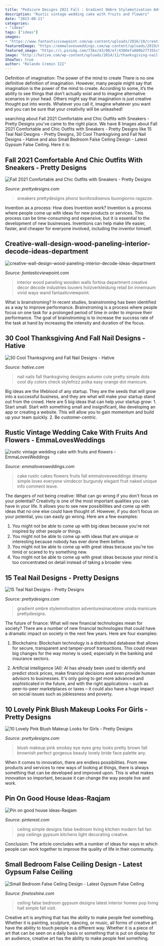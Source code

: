 ```yaml
---
title: "Pedicure Designs 2021 Fall : Gradient Ombre Stylemotivation Adventuresinacetone Uroda Manicure Prettydesigns"
description: "Rustic vintage wedding cake with fruits and flowers"
date: "2023-08-21"
categories:
- "ideas"
tags: ["ideas"]
images:
- "https://www.fantasticviewpoint.com/wp-content/uploads/2016/10/creative-wall-design-wood-paneling-interior-decode-ideas-department-store.jpg"
featuredImage: "https://emmalovesweddings.com/wp-content/uploads/2019/06/rustic-vintage-wedding-cake-with-fruits-and-flowers.jpg"
featured_image: "https://i.pinimg.com/736x/43/00/ef/4300efa880b27f355c5b4eabedc591f2.jpg"
image: "http://hative.com/wp-content/uploads/2014/11/thanksgiving-nail-designs/3-thanksgiving-and-fall-nail-designs.jpg"
ShowToc: true
author: "Rolando Cremin III"
---
```



Definition of imagination: The power of the mind to create
There is no one definitive definition of imagination. However, many people might say that imagination is the power of the mind to create. According to some, it’s the ability to see things that don’t actually exist and to imagine alternative scenarios in your head. Others might say that imagination is just creative thought put into words. Whatever you call it, imagine whatever you want and you can be sure that your creativity will be unleashed!

	

		
searching about Fall 2021 Comfortable and Chic Outfits with Sneakers - Pretty Designs you've came to the right place. We have 8 Images about Fall 2021 Comfortable and Chic Outfits with Sneakers - Pretty Designs like 15 Teal Nail Designs - Pretty Designs, 30 Cool Thanksgiving and Fall Nail Designs - Hative and also Small Bedroom False Ceiling Design - Latest Gypsum False Ceiling. Here it is:
		
    
## Fall 2021 Comfortable And Chic Outfits With Sneakers - Pretty Designs

<img loading=lazy src="http://www.prettydesigns.com/wp-content/uploads/2014/09/Blazer-Outfit-Idea-with-Sneakers.jpg" onerror="this.onerror=null;this.src='https://tse4.mm.bing.net/th?id=OIP.-qfZtA86C1OSTzkfDImbyQHaLG&amp;pid=15.1';" alt="Fall 2021 Comfortable and Chic Outfits with Sneakers - Pretty Designs">

_Source: prettydesigns.com_

>sneakers prettydesigns phonz bonitosdisenos buongiorno ragazze. 

	

Invention as a process: How does Invention work?
Invention is a process where people come up with ideas for new products or services. This process can be time-consuming and expensive, but it is essential to the development of new businesses. Inventions can help make life easier, faster, and cheaper for everyone involved, including the inventor himself.

    
## Creative-wall-design-wood-paneling-interior-decode-ideas-department

<img loading=lazy src="https://www.fantasticviewpoint.com/wp-content/uploads/2016/10/creative-wall-design-wood-paneling-interior-decode-ideas-department-store.jpg" onerror="this.onerror=null;this.src='https://tse4.mm.bing.net/th?id=OIP.cRZYDaXe-AOzTd76OIAJTQHaFt&amp;pid=15.1';" alt="creative-wall-design-wood-paneling-interior-decode-ideas-department">

_Source: fantasticviewpoint.com_

>interior wood paneling wooden walls fortina department creative decor decode industries louvers holzverkleidung retail bn innenraum vivid ways wand fantasticviewpoint. 

	

What is brainstroming?
In recent studies, brainstroming has been identified as a way to improve performance. Brainstroming is a process where people focus on one task for a prolonged period of time in order to improve their performance. The goal of brainstroming is to increase the success rate of the task at hand by increasing the intensity and duration of the focus.

    
## 30 Cool Thanksgiving And Fall Nail Designs - Hative

<img loading=lazy src="http://hative.com/wp-content/uploads/2014/11/thanksgiving-nail-designs/3-thanksgiving-and-fall-nail-designs.jpg" onerror="this.onerror=null;this.src='https://tse1.mm.bing.net/th?id=OIP.nEJ0Ci3oSTPK7wjCx-ePBAHaHa&amp;pid=15.1';" alt="30 Cool Thanksgiving and Fall Nail Designs - Hative">

_Source: hative.com_

>nail nails fall thanksgiving designs autumn cute pretty simple dots cool diy colors check stylefrizz polka easy orange dot manicure. 

	

Big ideas are the lifeblood of any startup. They are the seeds that will grow into a successful business, and they are what will make your startup stand out from the crowd. Here are 5 big ideas that can help your startup grow: 1. Start small. Start with something small and insignificant, like developing an app or creating a website. This will allow you to gain momentum and build up your team quickly. 2. Be customer-centric.

    
## Rustic Vintage Wedding Cake With Fruits And Flowers - EmmaLovesWeddings

<img loading=lazy src="https://emmalovesweddings.com/wp-content/uploads/2019/06/rustic-vintage-wedding-cake-with-fruits-and-flowers.jpg" onerror="this.onerror=null;this.src='https://tse3.mm.bing.net/th?id=OIP.eiw1ZoaWy-cpGZbJEtWr7QHaKV&amp;pid=15.1';" alt="rustic vintage wedding cake with fruits and flowers - EmmaLovesWeddings">

_Source: emmalovesweddings.com_

>cake rustic cakes flowers fruits fall emmalovesweddings dreamy simple loves everyone vimdecor burgundy elegant fruit naked unique info comment leave. 

	

The dangers of not being creative: What can go wrong if you don't focus on your potential?
Creativity is one of the most important qualities you can have in your life. It allows you to see new possibilities and come up with ideas that no one else could have thought of. However, if you don't focus on your potential, you can easily go wrong. Here are a few examples: 
1) You might not be able to come up with big ideas because you're not inspired by other people or things. 
2) You might not be able to come up with ideas that are unique or interesting because nobody has ever done them before. 
3) You might not be able to come up with great ideas because you're too timid or scared to try something new. 
4) You might not be able to come up with great ideas because your mind is too concentrated on detail instead of taking a broader view.

    
## 15 Teal Nail Designs - Pretty Designs

<img loading=lazy src="http://www.prettydesigns.com/wp-content/uploads/2014/06/Gradient-Nails.jpg" onerror="this.onerror=null;this.src='https://tse2.mm.bing.net/th?id=OIP.jnXjrqZue1pYtxdAm-zSWAHaJ2&amp;pid=15.1';" alt="15 Teal Nail Designs - Pretty Designs">

_Source: prettydesigns.com_

>gradient ombre stylemotivation adventuresinacetone uroda manicure prettydesigns. 

	

The future of finance: What will new financial technologies mean for society?
There are a number of new financial technologies that could have a dramatic impact on society in the next few years. Here are four examples:
1. Blockchains: Blockchain technology is a distributed database that allows for secure, transparent and tamper-proof transactions. This could mean big changes for the way money is used, especially in the banking and insurance sectors.

2. Artificial intelligence (AI): AI has already been used to identify and predict stock prices, make financial decisions and even provide human advisors to businesses. It's only going to get more advanced and sophisticated in the future, and with the right applications – such as peer-to-peer marketplaces or taxes – it could also have a huge impact on social issues such as joblessness and poverty.


    
## 10 Lovely Pink Blush Makeup Looks For Girls - Pretty Designs

<img loading=lazy src="https://www.prettydesigns.com/wp-content/uploads/2014/07/Brownish-Grey-Smokey-Eyes-and-Pink-Blush.jpg" onerror="this.onerror=null;this.src='https://tse1.mm.bing.net/th?id=OIP.1P8Nzs6uyTw2mHFmXey_kAHaKZ&amp;pid=15.1';" alt="10 Lovely Pink Blush Makeup Looks for Girls - Pretty Designs">

_Source: prettydesigns.com_

>blush makeup pink smokey eye eyes grey looks pretty brown fall brownish perfect gorgeous beauty lovely bride face palette any. 

	

When it comes to innovation, there are endless possibilities. From new products and services to new ways of looking at things, there is always something that can be developed and improved upon. This is what makes innovation so important, because it can change the way people live and work.

    
## Pin On Good House Ideas-Raqjam

<img loading=lazy src="https://i.pinimg.com/736x/43/00/ef/4300efa880b27f355c5b4eabedc591f2.jpg" onerror="this.onerror=null;this.src='https://tse4.mm.bing.net/th?id=OIP.llyvi2blDYNyydFhkhApnwHaFj&amp;pid=15.1';" alt="Pin on good house ideas-Raqjam">

_Source: pinterest.com_

>ceiling simple designs false bedroom living kitchen modern fall fan pop ceilings gypsum kitchens light decorating creative. 

	

Conclusion:
The article concludes with a number of ideas for ways in which people can work together to improve the quality of life in their community.

    
## Small Bedroom False Ceiling Design - Latest Gypsum False Ceiling

<img loading=lazy src="https://www.finetoshine.com/wp-content/uploads/2020/08/Small-Bedroom-False-Ceiling-Design-2018-Latest-Gypsum-False-Ceiling.png" onerror="this.onerror=null;this.src='https://tse2.mm.bing.net/th?id=OIP.nUfioNnk6jDura5dK9EPZAHaEK&amp;pid=15.1';" alt="Small Bedroom False Ceiling Design - Latest Gypsum False Ceiling">

_Source: finetoshine.com_

>ceiling false bedroom gypsum designs latest interior homes pop living hall simple fall visit. 

	

Creative art is anything that has the ability to make people feel something. Whether it is painting, sculpture, dancing, or music, all forms of creative art have the ability to touch people in a different way. Whether it is a piece of art that can be seen on a daily basis or something that is put on display for an audience, creative art has the ability to make people feel something.

